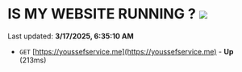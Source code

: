 # IS MY WEBSITE RUNNING ? [![](https://img.shields.io/static/v1?label=Sponsor&message=%E2%9D%A4&logo=GitHub&color=%23fe8e86)](https://github.com/sponsors/Youssef-Lehmam)

Last updated: **3/17/2025, 6:35:10 AM**

- `GET` [https://youssefservice.me](https://youssefservice.me) - **Up** (213ms)
